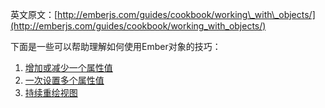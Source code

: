 英文原文：[http://emberjs.com/guides/cookbook/working\_with\_objects/](http://emberjs.com/guides/cookbook/working_with_objects/)

下面是一些可以帮助理解如何使用Ember对象的技巧：

1. [增加或减少一个属性值](/guides/cookbook/working_with_objects/incrementing_or_decrementing_a_property)
1. [一次设置多个属性值](/guides/cookbook/working_with_objects/setting_multiple_properties_at_once)
1. [持续重绘视图](/guides/cookbook/working_with_objects/continuous_redrawing_of_views)
